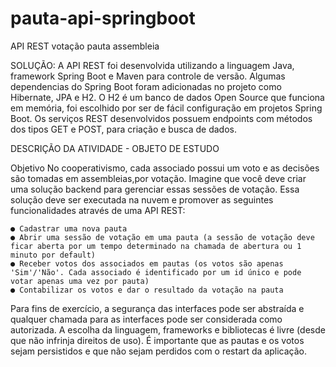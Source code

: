 # pauta-api-springboot
API REST votação pauta assembleia

SOLUÇÃO:
A API REST foi desenvolvida utilizando a linguagem Java, framework Spring Boot e Maven para controle de versão. 
Algumas dependencias do Spring Boot foram adicionadas no projeto como Hibernate, JPA e H2. O H2 é um banco de dados Open Source que funciona em memória, foi escolhido por ser de fácil configuração em projetos Spring Boot.
Os serviços REST desenvolvidos possuem endpoints com métodos dos tipos GET e POST, para criação e busca de dados. 


DESCRIÇÃO DA ATIVIDADE - OBJETO DE ESTUDO

Objetivo
No cooperativismo, cada associado possui um voto e as decisões são tomadas em assembleias,por votação. 
Imagine que você deve criar uma solução backend para gerenciar essas sessões de votação.
Essa solução deve ser executada na nuvem e promover as seguintes funcionalidades através de uma API REST:

	● Cadastrar uma nova pauta
	● Abrir uma sessão de votação em uma pauta (a sessão de votação deve ficar aberta por um tempo determinado na chamada de abertura ou 1 minuto por default)
	● Receber votos dos associados em pautas (os votos são apenas 'Sim'/'Não'. Cada associado é identificado por um id único e pode votar apenas uma vez por pauta)
	● Contabilizar os votos e dar o resultado da votação na pauta 
	
Para fins de exercício, a segurança das interfaces pode ser abstraída e qualquer chamada para as interfaces pode ser considerada como autorizada. A escolha da linguagem, frameworks e bibliotecas é livre (desde que não infrinja direitos de uso).
É importante que as pautas e os votos sejam persistidos e que não sejam perdidos com o restart da aplicação.
